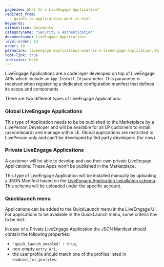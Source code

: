 ```yaml
---
pagename: What Is a LiveEngage Application?
redirect_from:
  - guides-le-applications-what-is.html
Keywords:
sitesection: Documents
categoryname: "Security & Authentication"
documentname: LiveEngage Applications
level-order: 13
order: 10
permalink: liveengage-applications-what-is-a-liveengage-application.html
root-link: true
indicator: both
---
```


LiveEngage Applications are a code layer developed on top of LiveEngage APIs which include an `App_Install_Id` parameter. This parameter is received when registering a dedicated configuration manifest that defines its scope and components.

There are two different types of LiveEngage Applications:

### Global LiveEngage Applications

This type of Application needs to be be published to the Marketplace by a LivePerson Developer and will be available for all LP customers to install (use/onboard) and manage within LE. Global applications are restricted to LivePerson only and can't be developed by 3rd party developers (for now).

### Private LiveEngage Applications

A customer will be able to develop and use their own private LiveEngage Applications. These Apps won’t be published in the Marketplace.

This type of LiveEngage Application will be installed manually by uploading a JSON Manifest based on the [LiveEngage Application Installation schema](guides-le-applications-installing.html). This schema will be uploaded under the specific account.

### Quicklaunch menu

Applications can be added to the QuickLaunch menu in the LiveEmgage UI. For applications to be available in the QuickLaunch menu, some criteria hav to be met.

In case of a Private LiveEngage Application the JSON Manifest should contain the following properties: 
* `"quick_launch_enabled" : true`, 
* non-empty `entry_uri`, 
* the user profile should match one of the profiles listed in `enabled_for_profiles`. 

